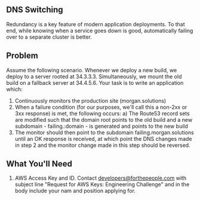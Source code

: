 ## DNS Switching
Redundancy is a key feature of modern application deployments. To that end, while knowing when a service goes down is good, automatically failing over to a separate cluster is better.

## Problem
Assume the following scenario. Whenever we deploy a new build, we deploy to a server rooted at 34.3.3.3. Simultaneously, we mount the old build on a fallback server at 34.4.5.6. Your task is to write an application which:

1. Continuously monitors the production site (morgan.solutions)
2. When a failure condition (for our purposes, we'll call this a non-2xx or 3xx response) is met, the following occurs:
  a) The Route53 record sets are modified such that the domain root points to the old build and a new subdomain - failing.:domain - is generated and points to the new build
3. The monitor should then point to the subdomain failing.morgan.solutions until an OK response is received, at which point the DNS changes made in step 2 and the monitor change made in this step should be reversed.

## What You'll Need
1. AWS Access Key and ID. Contact developers@forthepeople.com with subject line "Request for AWS Keys: Engineering Challenge" and in the body include your nam and position applying for.
